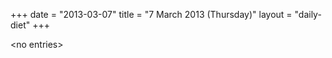 +++
date = "2013-03-07"
title = "7 March 2013 (Thursday)"
layout = "daily-diet"
+++

<p>&lt;no entries&gt;</p>